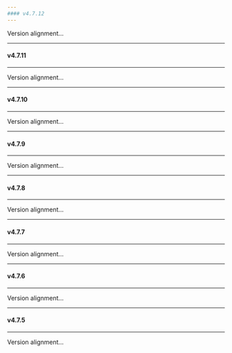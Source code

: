 ```yaml
---
#### v4.7.12
---
```


Version alignment...

---
#### v4.7.11
---

Version alignment...

---
#### v4.7.10
---

Version alignment...

---
#### v4.7.9
---

Version alignment...

---
#### v4.7.8
---

Version alignment...

---
#### v4.7.7
---

Version alignment...

---
#### v4.7.6
---

Version alignment...

---
#### v4.7.5
---

Version alignment...
